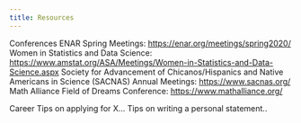 ```yaml
---
title: Resources 
---
```


Conferences
ENAR Spring Meetings: https://enar.org/meetings/spring2020/
Women in Statistics and Data Science: https://www.amstat.org/ASA/Meetings/Women-in-Statistics-and-Data-Science.aspx
Society for Advancement of Chicanos/Hispanics and Native Americans in Science (SACNAS) Annual Meetings: https://www.sacnas.org/
Math Alliance Field of Dreams Conference: https://www.mathalliance.org/

Career
Tips on applying for X...
Tips on writing a personal statement..
